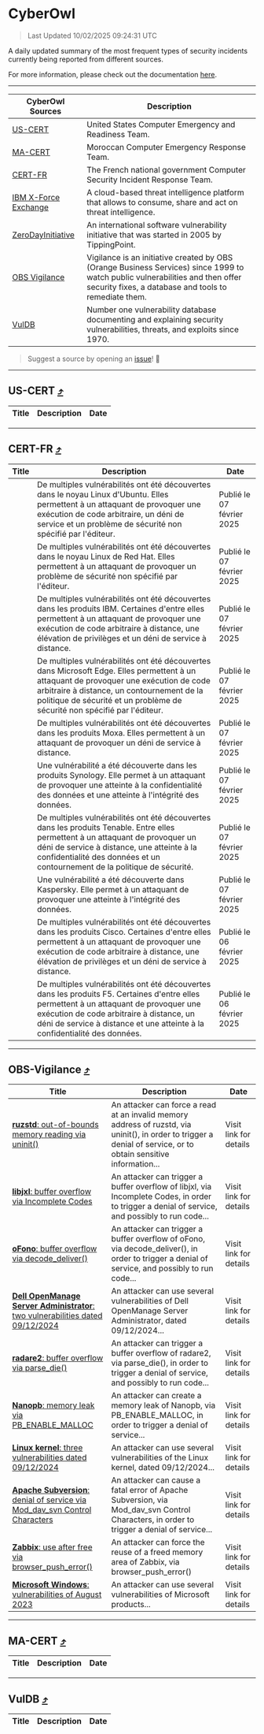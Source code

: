 
 <div id='top'></div>

# CyberOwl

 > Last Updated 10/02/2025 09:24:31 UTC
 
 A daily updated summary of the most frequent types of security incidents currently being reported from different sources.
 
 For more information, please check out the documentation [here](./docs/README.md).
 
 ---
 |CyberOwl Sources|Description|
 |---|---|
 |[US-CERT](#us-cert-arrow_heading_up)|United States Computer Emergency and Readiness Team.|
 |[MA-CERT](#ma-cert-arrow_heading_up)|Moroccan Computer Emergency Response Team.|
 |[CERT-FR](#cert-fr-arrow_heading_up)|The French national government Computer Security Incident Response Team.|
 |[IBM X-Force Exchange](#ibmcloud-arrow_heading_up)|A cloud-based threat intelligence platform that allows to consume, share and act on threat intelligence.|
 |[ZeroDayInitiative](#zerodayinitiative-arrow_heading_up)|An international software vulnerability initiative that was started in 2005 by TippingPoint.|
 |[OBS Vigilance](#obs-vigilance-arrow_heading_up)|Vigilance is an initiative created by OBS (Orange Business Services) since 1999 to watch public vulnerabilities and then offer security fixes, a database and tools to remediate them.|
 |[VulDB](#vuldb-arrow_heading_up)|Number one vulnerability database documenting and explaining security vulnerabilities, threats, and exploits since 1970.|
 
 > Suggest a source by opening an [issue](https://github.com/karimhabush/cyberowl/issues)! :raised_hands:
 ---

## US-CERT [:arrow_heading_up:](#cyberowl)

 |Title|Description|Date|
 |---|---|---|
 
 ---

## CERT-FR [:arrow_heading_up:](#cyberowl)

 |Title|Description|Date|
 |---|---|---|
 |[](https://www.cert.ssi.gouv.fr/avis/CERTFR-2025-AVI-0108/)|De multiples vulnérabilités ont été découvertes dans le noyau Linux d'Ubuntu. Elles permettent à un attaquant de provoquer une exécution de code arbitraire, un déni de service et un problème de sécurité non spécifié par l'éditeur.|Publié le 07 février 2025|
 |[](https://www.cert.ssi.gouv.fr/avis/CERTFR-2025-AVI-0107/)|De multiples vulnérabilités ont été découvertes dans le noyau Linux de Red Hat. Elles permettent à un attaquant de provoquer un problème de sécurité non spécifié par l'éditeur.|Publié le 07 février 2025|
 |[](https://www.cert.ssi.gouv.fr/avis/CERTFR-2025-AVI-0106/)|De multiples vulnérabilités ont été découvertes dans les produits IBM. Certaines d'entre elles permettent à un attaquant de provoquer une exécution de code arbitraire à distance, une élévation de privilèges et un déni de service à distance.|Publié le 07 février 2025|
 |[](https://www.cert.ssi.gouv.fr/avis/CERTFR-2025-AVI-0105/)|De multiples vulnérabilités ont été découvertes dans Microsoft Edge. Elles permettent à un attaquant de provoquer une exécution de code arbitraire à distance, un contournement de la politique de sécurité et un problème de sécurité non spécifié par l'éditeur.|Publié le 07 février 2025|
 |[](https://www.cert.ssi.gouv.fr/avis/CERTFR-2025-AVI-0104/)|De multiples vulnérabilités ont été découvertes dans les produits Moxa. Elles permettent à un attaquant de provoquer un déni de service à distance.|Publié le 07 février 2025|
 |[](https://www.cert.ssi.gouv.fr/avis/CERTFR-2025-AVI-0103/)|Une vulnérabilité a été découverte dans les produits Synology. Elle permet à un attaquant de provoquer une atteinte à la confidentialité des données et une atteinte à l'intégrité des données.|Publié le 07 février 2025|
 |[](https://www.cert.ssi.gouv.fr/avis/CERTFR-2025-AVI-0102/)|De multiples vulnérabilités ont été découvertes dans les produits Tenable. Entre elles permettent à un attaquant de provoquer un déni de service à distance, une atteinte à la confidentialité des données et un contournement de la politique de sécurité.|Publié le 07 février 2025|
 |[](https://www.cert.ssi.gouv.fr/avis/CERTFR-2025-AVI-0101/)|Une vulnérabilité a été découverte dans Kaspersky. Elle permet à un attaquant de provoquer une atteinte à l'intégrité des données.|Publié le 07 février 2025|
 |[](https://www.cert.ssi.gouv.fr/avis/CERTFR-2025-AVI-0100/)|De multiples vulnérabilités ont été découvertes dans les produits Cisco. Certaines d'entre elles permettent à un attaquant de provoquer une exécution de code arbitraire à distance, une élévation de privilèges et un déni de service à distance.|Publié le 06 février 2025|
 |[](https://www.cert.ssi.gouv.fr/avis/CERTFR-2025-AVI-0099/)|De multiples vulnérabilités ont été découvertes dans les produits F5. Certaines d'entre elles permettent à un attaquant de provoquer une exécution de code arbitraire à distance, un déni de service à distance et une atteinte à la confidentialité des données.|Publié le 06 février 2025|
 
 ---

## OBS-Vigilance [:arrow_heading_up:](#cyberowl)

 |Title|Description|Date|
 |---|---|---|
 |[<a href="https://vigilance.fr/vulnerability/ruzstd-out-of-bounds-memory-reading-via-uninit-45840" class="noirorange"><b>ruzstd</b>: out-of-bounds memory reading via uninit()</a>](https://vigilance.fr/vulnerability/ruzstd-out-of-bounds-memory-reading-via-uninit-45840)|An attacker can force a read at an invalid memory address of ruzstd, via uninit(), in order to trigger a denial of service, or to obtain sensitive information...|Visit link for details|
 |[<a href="https://vigilance.fr/vulnerability/libjxl-buffer-overflow-via-Incomplete-Codes-45838" class="noirorange"><b>libjxl</b>: buffer overflow via Incomplete Codes</a>](https://vigilance.fr/vulnerability/libjxl-buffer-overflow-via-Incomplete-Codes-45838)|An attacker can trigger a buffer overflow of libjxl, via Incomplete Codes, in order to trigger a denial of service, and possibly to run code...|Visit link for details|
 |[<a href="https://vigilance.fr/vulnerability/oFono-buffer-overflow-via-decode-deliver-45837" class="noirorange"><b>oFono</b>: buffer overflow via decode_deliver()</a>](https://vigilance.fr/vulnerability/oFono-buffer-overflow-via-decode-deliver-45837)|An attacker can trigger a buffer overflow of oFono, via decode_deliver(), in order to trigger a denial of service, and possibly to run code...|Visit link for details|
 |[<a href="https://vigilance.fr/vulnerability/Dell-OpenManage-Server-Administrator-two-vulnerabilities-dated-09-12-2024-45836" class="noirorange"><b>Dell OpenManage Server Administrator</b>: two vulnerabilities dated 09/12/2024</a>](https://vigilance.fr/vulnerability/Dell-OpenManage-Server-Administrator-two-vulnerabilities-dated-09-12-2024-45836)|An attacker can use several vulnerabilities of Dell OpenManage Server Administrator, dated 09/12/2024...|Visit link for details|
 |[<a href="https://vigilance.fr/vulnerability/radare2-buffer-overflow-via-parse-die-45835" class="noirorange"><b>radare2</b>: buffer overflow via parse_die()</a>](https://vigilance.fr/vulnerability/radare2-buffer-overflow-via-parse-die-45835)|An attacker can trigger a buffer overflow of radare2, via parse_die(), in order to trigger a denial of service, and possibly to run code...|Visit link for details|
 |[<a href="https://vigilance.fr/vulnerability/Nanopb-memory-leak-via-PB-ENABLE-MALLOC-45834" class="noirorange"><b>Nanopb</b>: memory leak via PB_ENABLE_MALLOC</a>](https://vigilance.fr/vulnerability/Nanopb-memory-leak-via-PB-ENABLE-MALLOC-45834)|An attacker can create a memory leak of Nanopb, via PB_ENABLE_MALLOC, in order to trigger a denial of service...|Visit link for details|
 |[<a href="https://vigilance.fr/vulnerability/Linux-kernel-three-vulnerabilities-dated-09-12-2024-45833" class="noirorange"><b>Linux kernel</b>: three vulnerabilities dated 09/12/2024</a>](https://vigilance.fr/vulnerability/Linux-kernel-three-vulnerabilities-dated-09-12-2024-45833)|An attacker can use several vulnerabilities of the Linux kernel, dated 09/12/2024...|Visit link for details|
 |[<a href="https://vigilance.fr/vulnerability/Apache-Subversion-denial-of-service-via-Mod-dav-svn-Control-Characters-45832" class="noirorange"><b>Apache Subversion</b>: denial of service via Mod_dav_svn Control Characters</a>](https://vigilance.fr/vulnerability/Apache-Subversion-denial-of-service-via-Mod-dav-svn-Control-Characters-45832)|An attacker can cause a fatal error of Apache Subversion, via Mod_dav_svn Control Characters, in order to trigger a denial of service...|Visit link for details|
 |[<a href="https://vigilance.fr/vulnerability/Zabbix-use-after-free-via-browser-push-error-45831" class="noirorange"><b>Zabbix</b>: use after free via browser_push_error()</a>](https://vigilance.fr/vulnerability/Zabbix-use-after-free-via-browser-push-error-45831)|An attacker can force the reuse of a freed memory area of Zabbix, via browser_push_error()|Visit link for details|
 |[<a href="https://vigilance.fr/vulnerability/Microsoft-Windows-vulnerabilities-of-August-2023-41974" class="noirorange"><b>Microsoft Windows</b>: vulnerabilities of August 2023</a>](https://vigilance.fr/vulnerability/Microsoft-Windows-vulnerabilities-of-August-2023-41974)|An attacker can use several vulnerabilities of Microsoft products...|Visit link for details|
 
 ---

## MA-CERT [:arrow_heading_up:](#cyberowl)

 |Title|Description|Date|
 |---|---|---|
 
 ---

## VulDB [:arrow_heading_up:](#cyberowl)

 |Title|Description|Date|
 |---|---|---|
 